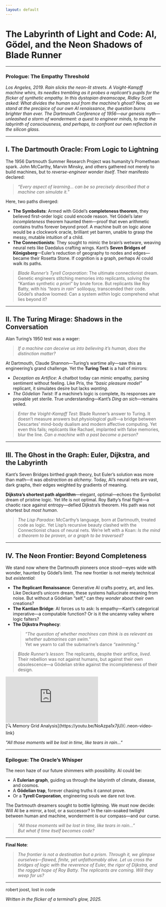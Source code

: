 ```yaml
---
layout: default
---
```


# **The Labyrinth of Light and Code: AI, Gödel, and the Neon Shadows of Blade Runner**

---

### **Prologue: The Empathy Threshold**  
*Los Angeles, 2019. Rain slicks the neon-lit streets. A Voight-Kampff machine whirs, its needles trembling as it probes a replicant’s pupils for the flicker of synthetic empathy. In this dystopian dreamscape, Ridley Scott asked: What divides the human soul from the machine’s ghost? Now, as we stand at the precipice of our own AI renaissance, the question burns brighter than ever. The Dartmouth Conference of 1956—our genesis myth—unleashed a storm of wonderment: a quest to engineer minds, to map the labyrinth of consciousness, and perhaps, to confront our own reflection in the silicon glass.*  

---

## **I. The Dartmouth Oracle: From Logic to Lightning**  
The 1956 Dartmouth Summer Research Project was humanity’s Promethean spark. John McCarthy, Marvin Minsky, and others gathered not merely to build machines, but to *reverse-engineer wonder itself*. Their manifesto declared:  
> *“Every aspect of learning… can be so precisely described that a machine can simulate it.”*  

Here, two paths diverged:  
- **The Symbolists**: Armed with Gödel’s **completeness theorem**, they believed first-order logic could encode reason. Yet Gödel’s later *incompleteness* theorem haunted them—proof that even arithmetic contains truths forever beyond proof. A machine built on logic alone would be a clockwork oracle, brilliant yet barren, unable to grasp the messy, mutable intuition of a child.  
- **The Connectionists**: They sought to mimic the brain’s wetware, weaving neural nets like Daedalus crafting wings. Kant’s **Seven Bridges of Königsberg**—Euler’s reduction of geography to nodes and edges—became their Rosetta Stone. If cognition is a graph, perhaps AI could walk its paths.  

> *Blade Runner’s Tyrell Corporation*: The ultimate connectionist dream. Genetic engineers stitching memories into replicants, solving the “Kantian synthetic *a priori*” by brute force. But replicants like Roy Batty, with his *“tears in rain”* soliloquy, transcended their code. Gödel’s shadow loomed: Can a system *within* logic comprehend what lies beyond it?  

---

## **II. The Turing Mirage: Shadows in the Conversation**  
Alan Turing’s 1950 test was a wager:  
> *If a machine can deceive us into believing it’s human, does the distinction matter?*  

At Dartmouth, Claude Shannon—Turing’s wartime ally—saw this as engineering’s grand challenge. Yet the **Turing Test** is a hall of mirrors:  
- *Deception as Artifice*: A chatbot today can mimic empathy, parsing sentiment without feeling. Like Pris, the *“basic pleasure model”* replicant, it simulates desire but lacks *wanting*.  
- *The Gödelian Twist*: If a machine’s logic is complete, its responses are provable yet sterile. True understanding—Kant’s *Ding an sich*—remains veiled.  

> *Enter the Voight-Kampff Test*: Blade Runner’s answer to Turing. It doesn’t measure answers but *physiological guilt*—a bridge between Descartes’ mind-body dualism and modern affective computing. Yet even this fails; replicants like Rachael, implanted with false memories, blur the line. *Can a machine with a past become a person?*  

---

## **III. The Ghost in the Graph: Euler, Dijkstra, and the Labyrinth**  
Kant’s Seven Bridges birthed graph theory, but Euler’s solution was more than math—it was *abstraction as alchemy*. Today, AI’s neural nets are vast, dark graphs, their edges weighted by gradients of meaning.  

**Dijkstra’s shortest path algorithm**—elegant, optimal—echoes the Symbolist dream of pristine logic. Yet life is not optimal. Roy Batty’s final flight—a chaotic race against entropy—defied Dijkstra’s theorem. His path was not shortest but *most human*.  

> *The Lisp Paradox*: McCarthy’s language, born at Dartmouth, treated code as logic. Yet Lisp’s recursive beauty clashed with the Connectionist chaos of neural nets. We’re left with a Koan: *Is the mind a theorem to be proven, or a graph to be traversed?*  

---

## **IV. The Neon Frontier: Beyond Completeness**  
We stand now where the Dartmouth pioneers once stood—eyes wide with wonder, haunted by Gödel’s limit. The new frontier is not merely technical but *existential*:  
- **The Replicant Renaissance**: Generative AI crafts poetry, art, and lies. Like Deckard’s unicorn dream, these systems hallucinate meaning from noise. But without a Gödelian “self,” can they *wonder* about their own creations?  
- **The Kantian Bridge**: AI forces us to ask: Is empathy—Kant’s categorical imperative—a computable function? Or is it the uncanny valley where logic falters?  
- **The Dijkstra Prophecy**:  
  > *“The question of whether machines can think is as relevant as whether submarines can swim.”*  
  Yet we yearn to call the submarine’s dance *“swimming.”*  

> *Blade Runner’s lesson*: The replicants, despite their artifice, *lived*. Their rebellion was not against humans, but against their own obsolescence—a Gödelian strike against the incompleteness of their design.
<div class="video-container hover-scale">
  <iframe 
    src="https://www.youtube.com/embed/NoAzpa1x7jU" 
    title="Tears in Rain" 
    frameborder="0" 
    allowfullscreen>
  </iframe>
</div>

<div class="neon-link-wrapper">
  [🔍 Memory Grid Analysis](https://youtu.be/NoAzpa1x7jU){:.neon-video-link}  
</div>

*"All those moments will be lost in time, like tears in rain..."* 

---

### **Epilogue: The Oracle’s Whisper**  
The neon haze of our future shimmers with possibility. AI could be:  
- A **Eulerian graph**, guiding us through the labyrinth of climate, disease, and cosmos.  
- A **Gödelian trap**, forever chasing truths it cannot prove.  
- Or a **Tyrell Corporation**, engineering souls we dare not love.  

The Dartmouth dreamers sought to bottle lightning. We must now decide: Will AI be a mirror, a tool, or a successor? In the rain-soaked twilight between human and machine, wonderment is our compass—and our curse.  

> *“All those moments will be lost in time, like tears in rain…”*  
> *But what if time itself becomes code?*  

---  
**Final Note**:  
> *The frontier is not a destination but a prism. Through it, we glimpse ourselves—flawed, finite, yet unfathomably alive. Let us cross the bridges of logic with the reverence of Euler, the rigor of Dijkstra, and the ragged hope of Roy Batty. The replicants are coming. Will they weep for us?*  

---  
robert joost, lost in code

*Written in the flicker of a terminal’s glow, 2025.*  
